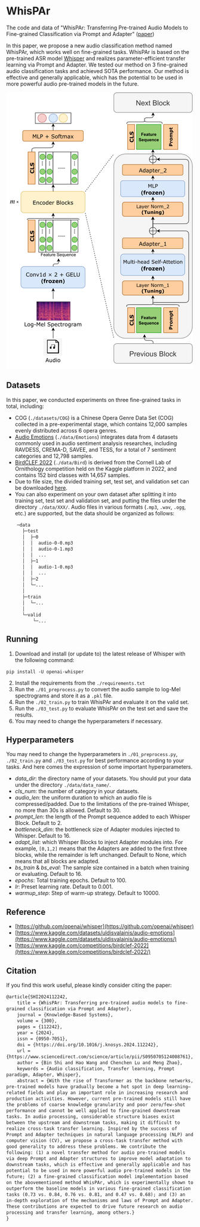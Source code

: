 # WhisPAr
The code and data of "WhisPAr: Transferring Pre-trained Audio Models to Fine-grained Classification via Prompt and Adapter" ([paper](https://doi.org/10.1016/j.knosys.2024.112242))

In this paper, we propose a new audio classification method named WhisPAr, which works well on fine-grained tasks. WhisPAr is based on the pre-trained ASR model [Whisper](https://arxiv.org/abs/2212.04356) and realizes parameter-efficient transfer learning via Prompt and Adapter. We tested our method on 3 fine-grained audio classification tasks and achieved SOTA performance. Our method is effective and generally applicable, which has the potential to be used in more powerful audio pre-trained models in the future.  

![image](preview/WhisPAr.png)  

## Datasets
In this paper, we conducted experiments on three fine-grained tasks in total, including:  
+ COG (`./datasets/COG`) is a Chinese Opera Genre Data Set (COG) collected in a pre-experimental stage, which contains 12,000 samples evenly distributed across 6 opera genres.  
+ [Audio Emotions](https://www.kaggle.com/datasets/uldisvalainis/audio-emotions/) (`./data/Emotions`) integrates data from 4 datasets commonly used in audio sentiment analysis researches, including RAVDESS, CREMA-D, SAVEE, and TESS, for a total of 7 sentiment categories and 12,798 samples.  
+ [BirdCLEF 2022](https://www.kaggle.com/competitions/birdclef-2022/) (`./data/Bird`) is derived from the Cornell Lab of Ornithology competition held on the Kaggle platform in 2022, and contains 152 bird classes with 14,657 samples.  
+ Due to file size, the divided training set, test set, and validation set can be downloaded [here](https://njuedu-my.sharepoint.cn/:f:/g/personal/522022140097_365_nju_edu_cn/EhOOW6q6GYNCpn6fTJS-hf0BZ2l20Ekmjn4LKR8dmQNtHw?e=aLmt3H).  
+ You can also experiment on your own dataset after splitting it into training set, test set and validation set, and putting the files under the directory `./data/XXX/`. Audio files in various formats (`.mp3`, `.wav`, `.ogg`, etc.) are supported, but the data should be organized as follows:

```
    ─data  
      ├─test  
      │  ├─0  
      │  │  audio-0-0.mp3  
      │  │  audio-0-1.mp3  
      │  │  ...  
      │  ├─1  
      │  │  audio-1-0.mp3  
      │  │  ...  
      │  ├─2  
      │  └─...  
      │  
      ├─train  
      │  └─...  
      │  
      └─valid  
          └─...  
```
## Running
1. Download and install (or update to) the latest release of Whisper with the following command: 
```
pip install -U openai-whisper
```
2. Install the requirements from the `./requirements.txt`
3. Run the `./01_preprocess.py` to convert the audio sample to log-Mel spectrograms and store it as a `.pkl` file.
4. Run the `./02_train.py` to train WhisPAr and evaluate it on the valid set.
5. Run the `./03_test.py` to evaluate WhisPAr on the test set and save the results.
6. You may need to change the hyperparameters if necessary.

## Hyperparameters
You may need to change the hyperparameters in `./01_preprocess.py`, `./02_train.py` and `./03_test.py` for best performance according to your tasks. And here comes the expression of some important hyperparameters.  
+ _data\_dir_: the directory name of your datasets. You should put your data under the directory `./data/data_name/`.  
+ _cls\_num_: the number of category in your datasets.  
+ _audio\_len_: the uniform duration to which an audio file is compressed/padded. Due to the limitations of the pre-trained Whisper, no more than 30s is allowed. Default to 30.  
+ _prompt\_len_: the length of the Prompt sequence added to each Whisper Block. Default to 2.   
+ _bottleneck\_dim_: the bottleneck size of Adapter modules injected to Whisper. Default to 16.   
+ _adapt\_list_: which Whisper Blocks to inject Adapter modules into. For example, `[0,1,2]` means that the Adapters are added to the first three blocks, while the remainder is left unchanged. Default to None, which means that all blocks are adapted.  
+ _bs\_train_ & _bs\_eval_: The sample size contained in a batch when training or evaluating. Default to 16.  
+ _epochs_: Total training epochs.  Default to 100.  
+ _lr_: Preset learning rate. Default to 0.001.  
+ _warmup\_step_: Step of warm-up strategy. Default to 10000.  

## Reference  
+ [https://github.com/openai/whisper](https://github.com/openai/whisper)  
+ [https://www.kaggle.com/datasets/uldisvalainis/audio-emotions](https://www.kaggle.com/datasets/uldisvalainis/audio-emotions/)  
+ [https://www.kaggle.com/competitions/birdclef-2022](https://www.kaggle.com/competitions/birdclef-2022/)  

## Citation  
If you find this work useful, please kindly consider citing the paper:  
```
@article{SHI2024112242,
    title = {WhisPAr: Transferring pre-trained audio models to fine-grained classification via Prompt and Adapter},
    journal = {Knowledge-Based Systems},
    volume = {300},
    pages = {112242},
    year = {2024},
    issn = {0950-7051},
    doi = {https://doi.org/10.1016/j.knosys.2024.112242},
    url = {https://www.sciencedirect.com/science/article/pii/S0950705124008761},
    author = {Bin Shi and Hao Wang and Chenchen Lu and Meng Zhao},
    keywords = {Audio classification, Transfer learning, Prompt paradigm, Adapter, Whisper},
    abstract = {With the rise of Transformer as the backbone networks, pre-trained models have gradually become a hot spot in deep learning–related fields and play an important role in increasing research and production activities. However, current pre-trained models still have the problems of coarse knowledge granularity and poor zero/few-shot performance and cannot be well applied to fine-grained downstream tasks. In audio processing, considerable structure biases exist between the upstream and downstream tasks, making it difficult to realize cross-task transfer learning. Inspired by the success of Prompt and Adapter techniques in natural language processing (NLP) and computer vision (CV), we propose a cross-task transfer method with good generality to address these problems. We contribute the following: (1) a novel transfer method for audio pre-trained models via deep Prompt and Adapter structures to improve model adaptation to downstream tasks, which is effective and generally applicable and has potential to be used in more powerful audio pre-trained models in the future; (2) a fine-grained classification model implementation based on the abovementioned method WhisPAr, which is experimentally shown to outperform the baseline models in various fine-grained classification tasks (0.73 vs. 0.84, 0.76 vs. 0.81, and 0.47 vs. 0.68); and (3) an in-depth exploration of the mechanisms and laws of Prompt and Adapter. These contributions are expected to drive future research on audio processing and transfer learning, among others.}
}
```
